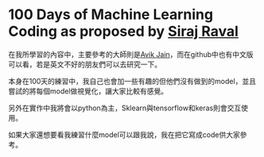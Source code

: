 
# 100 Days of Machine Learning Coding as proposed by [Siraj Raval](https://github.com/llSourcell)

在我所學習的內容中，主要參考的大師則是[Avik Jain](https://github.com/Avik-Jain)，而在github中也有中文版可以看，若是英文不好的朋友們可以去研究一下。

本身在100天的練習中，我自己也會加一些有趣的但他們沒有做到的model，並且嘗試的將每個model做視覺化，讓大家比較有感覺。

另外在實作中我將會以python為主，Sklearn與tensorflow和keras則會交互使用。

如果大家還想要看我練習什麼model可以跟我說，我在把它寫成code供大家參考。
